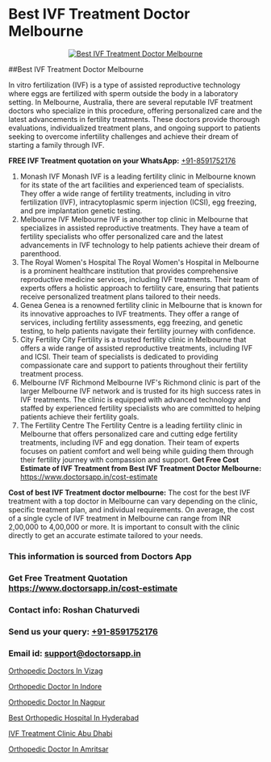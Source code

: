 # Best IVF Treatment Doctor Melbourne

<p align="center">
  <a href="https://doctorsapp.in/treatment/ivf-treatment">
    <img src="https://doctorsapp.co.in/uploads/treatment_image/ICSI.jpg" alt="Best IVF Treatment Doctor Melbourne">
  </a>
</p>
##Best IVF Treatment Doctor Melbourne

In vitro fertilization (IVF) is a type of assisted reproductive technology where eggs are fertilized with sperm outside the body in a laboratory setting. In Melbourne, Australia, there are several reputable IVF treatment doctors who specialize in this procedure, offering personalized care and the latest advancements in fertility treatments. These doctors provide thorough evaluations, individualized treatment plans, and ongoing support to patients seeking to overcome infertility challenges and achieve their dream of starting a family through IVF.

**FREE IVF Treatment quotation on your WhatsApp:**  [+91-8591752176](https://api.whatsapp.com/send?phone=8591752176)

1) Monash IVF   Monash IVF is a leading fertility clinic in Melbourne known for its state of the art facilities and experienced team of specialists. They offer a wide range of fertility treatments, including in vitro fertilization (IVF), intracytoplasmic sperm injection (ICSI), egg freezing, and pre implantation genetic testing.
2) Melbourne IVF   Melbourne IVF is another top clinic in Melbourne that specializes in assisted reproductive treatments. They have a team of fertility specialists who offer personalized care and the latest advancements in IVF technology to help patients achieve their dream of parenthood.
3) The Royal Women's Hospital   The Royal Women's Hospital in Melbourne is a prominent healthcare institution that provides comprehensive reproductive medicine services, including IVF treatments. Their team of experts offers a holistic approach to fertility care, ensuring that patients receive personalized treatment plans tailored to their needs.
4) Genea   Genea is a renowned fertility clinic in Melbourne that is known for its innovative approaches to IVF treatments. They offer a range of services, including fertility assessments, egg freezing, and genetic testing, to help patients navigate their fertility journey with confidence.
5) City Fertility   City Fertility is a trusted fertility clinic in Melbourne that offers a wide range of assisted reproductive treatments, including IVF and ICSI. Their team of specialists is dedicated to providing compassionate care and support to patients throughout their fertility treatment process.
6) Melbourne IVF   Richmond   Melbourne IVF's Richmond clinic is part of the larger Melbourne IVF network and is trusted for its high success rates in IVF treatments. The clinic is equipped with advanced technology and staffed by experienced fertility specialists who are committed to helping patients achieve their fertility goals.
7) The Fertility Centre   The Fertility Centre is a leading fertility clinic in Melbourne that offers personalized care and cutting edge fertility treatments, including IVF and egg donation. Their team of experts focuses on patient comfort and well being while guiding them through their fertility journey with compassion and support.
**Get Free Cost Estimate of IVF Treatment from Best IVF Treatment Doctor Melbourne:** https://www.doctorsapp.in/cost-estimate

**Cost of best IVF Treatment doctor melbourne:**
The cost for the best IVF treatment with a top doctor in Melbourne can vary depending on the clinic, specific treatment plan, and individual requirements. On average, the cost of a single cycle of IVF treatment in Melbourne can range from INR 2,00,000 to 4,00,000 or more. It is important to consult with the clinic directly to get an accurate estimate tailored to your needs.

### This information is sourced from Doctors App 
### Get Free Treatment Quotation https://www.doctorsapp.in/cost-estimate
### Contact info: Roshan Chaturvedi 
### Send us your query: [+91-8591752176](https://api.whatsapp.com/send?phone=8591752176) 
### Email id: support@doctorsapp.in

[Orthopedic Doctors In Vizag](https://www.linkedin.com/pulse/orthopedic-doctors-vizag-doctorsappin-lecpc?trackingId=3XZmZBsnU1urzwOTxOjGrQ%3D%3D&lipi=urn%3Ali%3Apage%3Ad_flagship3_company_admin%3BcTUR6naWQkWjeA%2BR15noZQ%3D%3D)

[Orthopedic Doctor In Indore](https://www.linkedin.com/pulse/orthopedic-doctor-indore-doctorsapp-united-arab-emirates-24ape?trackingId=JrtEFChP8WfKk%2BErxyVv0Q%3D%3D&lipi=urn%3Ali%3Apage%3Ad_flagship3_company_admin%3BSXrbBuk4SwWZ8nIcZ2zSvw%3D%3D)

[Orthopedic Doctor In Nagpur](https://medium.com/@vimalrana22/orthopedic-doctor-in-nagpur-fb86f7f294aa)

[Best Orthopedic Hospital In Hyderabad](https://medium.com/@vimalrana22/best-orthopedic-hospital-in-hyderabad-e7492a968a31)

[IVF Treatment Clinic Abu Dhabi](https://doctors-apps.github.io/doctorsapp/ivf-treatment-clinic-abu-dhabi)

[Orthopedic Doctor In Amritsar](https://doctors-apps.github.io/doctorsapp/orthopedic-doctor-in-amritsar)

